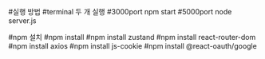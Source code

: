 #실행 방법
#terminal 두 개 실행
#3000port npm start
#5000port node server.js 

#npm 설치
#npm install
#npm install zustand
#npm install react-router-dom
#npm install axios
#npm install js-cookie
#npm install @react-oauth/google
